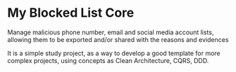 # My Blocked List Core #
Manage malicious phone number, email and social media account lists, allowing them to be exported and/or shared with the reasons and evidences

It is a simple study project, as a way to develop a good template for more complex projects, using concepts as Clean Architecture, CQRS, DDD.
